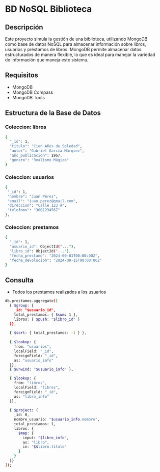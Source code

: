 # BD NoSQL Biblioteca 

## Descripción

Este proyecto simula la gestión de una biblioteca, utilizando MongoDB como base de datos NoSQL para almacenar información sobre libros, usuarios y préstamos de libros. MongoDB permite almacenar datos estructurados de manera flexible, lo que es ideal para manejar la variedad de información que maneja este sistema.

## Requisitos

- MongoDB 
- MongoDB Compass 
- MongoDB Tools

## Estructura de la Base de Datos

### Coleccion: libros

```bash
{
  "_id": 1,
  "titulo": "Cien Años de Soledad",
  "autor": "Gabriel García Márquez",
  "año_publicacion": 1967, 
  "genero": "Realismo Mágico"
}
```

### Coleccion: usuarios

```bash
{ 
 "_id": 1, 
 "nombre": "Juan Pérez",
 "email": "juan.perez@gmail.com",
 "direccion": "Calle 123 A",
 "telefono": "3001234567"
},
```

### Coleccion: prestamos

```bash
{
  "_id": 1,
  "usuario_id": ObjectId("..."),
  "libro_id": ObjectId("..."),
  "fecha_prestamo": "2024-09-01T00:00:00Z",
  "fecha_devolucion": "2024-09-15T00:00:00Z"
}
```

## Consulta

- Todos los prestamos realizados a los usuarios 

```bash
db.prestamos.aggregate([
  { $group: {
    _id: "$usuario_id",
    total_prestamos: { $sum: 1 },
    libros: { $push: "$libro_id" } 
  }},
  
  { $sort: { total_prestamos: -1 } },
  
  { $lookup: {
    from: "usuarios",
    localField: "_id",
    foreignField: "_id",
    as: "usuario_info"
  }},
  { $unwind: "$usuario_info" },

  { $lookup: {
    from: "libros",
    localField: "libros",
    foreignField: "_id",
    as: "libro_info"
  }},
  
  { $project: {
    _id: 0,
    nombre_usuario: "$usuario_info.nombre",
    total_prestamos: 1,
    libros: {
      $map: {
        input: "$libro_info",
        as: "libro",
        in: "$$libro.titulo"
      }
    }
  }}
]);

```